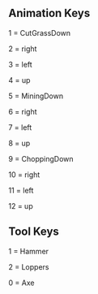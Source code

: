 ## Animation Keys
1 = CutGrassDown

2 = right

3 = left

4 = up

5 = MiningDown

6 = right

7 = left

8 = up

9 = ChoppingDown

10 = right

11 = left

12 = up

## Tool Keys
1 = Hammer

2 = Loppers

0 = Axe
